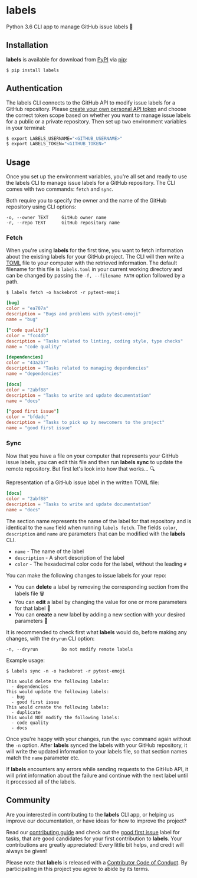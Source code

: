 # labels

Python 3.6 CLI app to manage GitHub issue labels 📝

## Installation

**labels** is available for download from [PyPI][PyPI] via [pip][pip]:

```text
$ pip install labels
```

## Authentication

The labels CLI connects to the GitHub API to modify issue labels for a GitHub
repository. Please [create your own personal API token][create token] and
choose the correct token scope based on whether you want to manage issue
labels for a public or a private repository. Then set up two environment
variables in your terminal:

```bash
$ export LABELS_USERNAME="<GITHUB_USERNAME>"
$ export LABELS_TOKEN="<GITHUB_TOKEN>"
```

## Usage

Once you set up the environment variables, you're all set and ready to use
the labels CLI to manage issue labels for a GitHub repository. The CLI comes
with two commands: ``fetch`` and ``sync``.

Both require you to specify the owner and the name of the GitHub repository
using CLI options:

```text
-o, --owner TEXT     GitHub owner name
-r, --repo TEXT      GitHub repository name
```

### Fetch

When you're using **labels** for the first time, you want to fetch
information about the existing labels for your GitHub project. The CLI will
then write a [TOML][toml] file to your computer with the retrieved
information. The default filename for this file is ``labels.toml`` in your
current working directory and can be changed by passing the
``-f, --filename PATH`` option followed by a path.

```text
$ labels fetch -o hackebrot -r pytest-emoji
```

```toml
[bug]
color = "ea707a"
description = "Bugs and problems with pytest-emoji"
name = "bug"

["code quality"]
color = "fcc4db"
description = "Tasks related to linting, coding style, type checks"
name = "code quality"

[dependencies]
color = "43a2b7"
description = "Tasks related to managing dependencies"
name = "dependencies"

[docs]
color = "2abf88"
description = "Tasks to write and update documentation"
name = "docs"

["good first issue"]
color = "bfdadc"
description = "Tasks to pick up by newcomers to the project"
name = "good first issue"
```

### Sync

Now that you have a file on your computer that represents your GitHub issue
labels, you can edit this file and then run **labels sync** to update the
remote repository. But first let's look into how that works... 🔍

Representation of a GitHub issue label in the written TOML file:

```toml
[docs]
color = "2abf88"
description = "Tasks to write and update documentation"
name = "docs"
```

The section name represents the name of the label for that repository and is
identical to the ``name`` field when running ``labels fetch``. The fields
``color``, ``description`` and ``name`` are parameters that can be modified
with the
**labels** CLI.

- ``name`` - The name of the label
- ``description`` - A short description of the label
- ``color`` - The hexadecimal color code for the label, without the leading ``#``

You can make the following changes to issue labels for your repo:

- You can **delete** a label by removing the corresponding section from the
labels file 🗑
- You can **edit** a label by changing the value for one or more parameters for
that label 🎨
- You can **create** a new label by adding a new section with your desired
parameters 📝

It is recommended to check first what **labels** would do, before making any
changes, with the ``dryrun`` CLI option:

```text
-n, --dryrun         Do not modify remote labels
```

Example usage:

```text
$ labels sync -n -o hackebrot -r pytest-emoji
```

```text
This would delete the following labels:
  - dependencies
This would update the following labels:
  - bug
  - good first issue
This would create the following labels:
  - duplicate
This would NOT modify the following labels:
  - code quality
  - docs
```

Once you're happy with your changes, run the ``sync`` command again without
the ``-n`` option. After **labels** synced the labels with your GitHub
repository, it will write the updated information to your labels file, so
that section names match the ``name`` parameter etc.

If **labels** encounters any errors while sending requests to the GitHub API,
it will print information about the failure and continue with the next
label until it processed all of the labels.

## Community

Are you interested in contributing to the **labels** CLI app, or helping us
improve our documentation, or have ideas for how to improve the project?

Read our [contributing guide][contributing] and check out the
[good first issue][first] label for tasks, that are good candidates for your
first contribution to **labels**. Your contributions are greatly
appreciated! Every little bit helps, and credit will always be given!

Please note that **labels** is released with a
[Contributor Code of Conduct][code of conduct]. By participating in this
project you agree to abide by its terms.

[code of conduct]: https://github.com/hackebrot/labels/blob/master/.github/CODE_OF_CONDUCT.md
[contributing]: https://github.com/hackebrot/labels/blob/master/.github/CONTRIBUTING.md
[create token]: https://blog.github.com/2013-05-16-personal-api-tokens/
[first]: https://github.com/hackebrot/labels/labels/good%20first%20issue
[toml]: https://github.com/toml-lang/toml
[PyPI]: https://pypi.org/
[pip]: https://pypi.org/project/pip/
